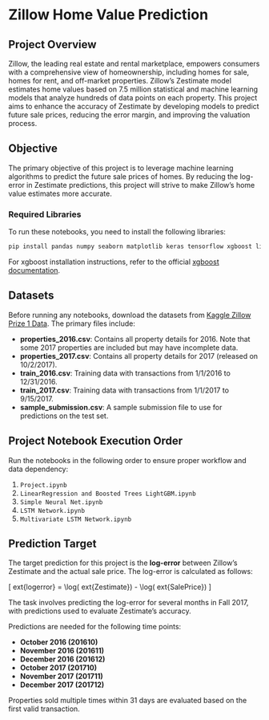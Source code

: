 
# Zillow Home Value Prediction

## Project Overview
Zillow, the leading real estate and rental marketplace, empowers consumers with a comprehensive view of homeownership, including homes for sale, homes for rent, and off-market properties. Zillow’s Zestimate model estimates home values based on 7.5 million statistical and machine learning models that analyze hundreds of data points on each property. This project aims to enhance the accuracy of Zestimate by developing models to predict future sale prices, reducing the error margin, and improving the valuation process.

## Objective
The primary objective of this project is to leverage machine learning algorithms to predict the future sale prices of homes. By reducing the log-error in Zestimate predictions, this project will strive to make Zillow’s home value estimates more accurate.

### Required Libraries
To run these notebooks, you need to install the following libraries:
```bash
pip install pandas numpy seaborn matplotlib keras tensorflow xgboost lightgbm scikit-learn datetime scipy patsy
```

For xgboost installation instructions, refer to the official [xgboost documentation](http://xgboost.readthedocs.io/en/latest/build.html).

## Datasets
Before running any notebooks, download the datasets from [Kaggle Zillow Prize 1 Data](https://www.kaggle.com/c/zillow-prize-1/data). The primary files include:
- **properties_2016.csv**: Contains all property details for 2016. Note that some 2017 properties are included but may have incomplete data.
- **properties_2017.csv**: Contains all property details for 2017 (released on 10/2/2017).
- **train_2016.csv**: Training data with transactions from 1/1/2016 to 12/31/2016.
- **train_2017.csv**: Training data with transactions from 1/1/2017 to 9/15/2017.
- **sample_submission.csv**: A sample submission file to use for predictions on the test set.

## Project Notebook Execution Order
Run the notebooks in the following order to ensure proper workflow and data dependency:
1. `Project.ipynb`
2. `LinearRegression and Boosted Trees LightGBM.ipynb`
3. `Simple Neural Net.ipynb`
4. `LSTM Network.ipynb`
5. `Multivariate LSTM Network.ipynb`

## Prediction Target
The target prediction for this project is the **log-error** between Zillow’s Zestimate and the actual sale price. The log-error is calculated as follows:

\[
	ext{logerror} = \log(	ext{Zestimate}) - \log(	ext{SalePrice})
\]

The task involves predicting the log-error for several months in Fall 2017, with predictions used to evaluate Zestimate’s accuracy.


Predictions are needed for the following time points:
- **October 2016 (201610)**
- **November 2016 (201611)**
- **December 2016 (201612)**
- **October 2017 (201710)**
- **November 2017 (201711)**
- **December 2017 (201712)**

Properties sold multiple times within 31 days are evaluated based on the first valid transaction.

